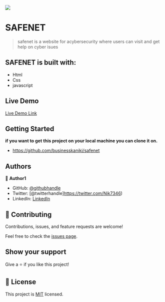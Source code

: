 ![](https://img.shields.io/badge/Microverse-blueviolet)

# SAFENET 

> safenet is a website for acybersecurity  where users can visit and get help on cyber isues 


## SAFENET is built with:

- Html
- Css
- javascript

## Live Demo 

[Live Demo Link](https://livedemo.com)


## Getting Started

**if you want to get this project on your local machine you can clone it on.**
- https://github.com/businesskaniki/safenet


## Authors

👤 **Author1**

- GitHub: [@githubhandle](https://github.com/businesskaniki)
- Twitter: [@twitterhandle]https://twitter.com/Nik7346)
- LinkedIn: [LinkedIn](https://www.linkedin.com/in/nicholas-maina-175b52233/)

## 🤝 Contributing

Contributions, issues, and feature requests are welcome!

Feel free to check the [issues page](https://github.com/businesskaniki/safenet/issues).

## Show your support

Give a ⭐️ if you like this project!


## 📝 License

This project is [MIT](./MIT.md) licensed.

